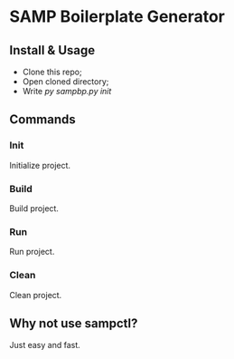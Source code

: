 # SAMP Boilerplate Generator

## Install & Usage
* Clone this repo;
* Open cloned directory;
* Write *py sampbp.py init*

## Commands

### Init
Initialize project.

### Build
Build project.

### Run
Run project.

### Clean
Clean project.

## Why not use sampctl?
Just easy and fast.